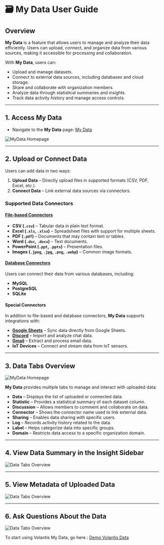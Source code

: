 # 🗃️ My Data User Guide

## Overview
**My Data** is a feature that allows users to manage and analyze their data efficiently. Users can upload, connect, and organize data from various sources, making it accessible for processing and collaboration.  

With **My Data**, users can:  
- Upload and manage datasets.  
- Connect to external data sources, including databases and cloud storage.  
- Share and collaborate with organization members.  
- Analyze data through statistical summaries and insights.  
- Track data activity history and manage access controls.  

---

## 1. Access My Data  
- Navigate to the **My Data** page: [My Data](/vdata/my-data)  

![MyData Homepage](/vdata/documentation/mydata/mydata-1.webp)  

---

## 2. Upload or Connect Data  

Users can add data in two ways:  
1. **Upload Data** – Directly upload files in supported formats (CSV, PDF, Excel, etc.).  
2. **Connect Data** – Link external data sources via connectors.  

### Supported Data Connectors  

#### [**File-based Connectors**](?page=connector-file)    
- **CSV (`.csv`)** – Tabular data in plain text format.  
- **Excel (`.xls`, `.xlsx`)** – Spreadsheet files with support for multiple sheets.  
- **PDF (`.pdf`)** – Documents that may contain text or tables.  
- **Word (`.doc`, `.docx`)** – Text documents.  
- **PowerPoint (`.ppt`, `.pptx`)** – Presentation files.  
- **Images (`.jpeg`, `.jpg`, `.png`, `.webp`)** – Common image formats.

#### [**Database Connectors**](?page=connector-database)  
Users can connect their data from various databases, including:  
- **MySQL**  
- **PostgreSQL**
- **SQLite**

#### **Special Connectors**
In addition to file-based and database connectors, **My Data** supports integrations with:  
- [**Google Sheets**](?page=connector-gsheet) – Sync data directly from Google Sheets.  
- [**Discord**](?page=connector-discord) – Import and analyze chat data.  
- [**Gmail**](?page=connector-gmail) – Extract and process email data.  
- **IoT Devices** – Connect and stream data from IoT sensors.  

---

## 3. Data Tabs Overview  

![MyData Homepage](/vdata/documentation/mydata/mydata-3.webp)  

**My Data** provides multiple tabs to manage and interact with uploaded data:  

- **Data** – Displays the list of uploaded or connected data.  
- **Statistic** – Provides a statistical summary of each dataset column.  
- **Discussion** – Allows members to comment and collaborate on data.  
- **Connector** – Shows the connector name used to link external data.  
- **Sharing** – Enables data sharing with specific users.  
- **Log** – Records activity history related to the data.  
- **Label** – Helps categorize data into specific groups.  
- **Domain** – Restricts data access to a specific organization domain.  

---

## 4. View Data Summary in the Insight Sidebar  
![Data Tabs Overview](/vdata/documentation/mydata/mydata-4.webp)  

---

## 5. View Metadata of Uploaded Data  
![Data Tabs Overview](/vdata/documentation/mydata/mydata-5.webp)  

---

## 6. Ask Questions About the Data  
![Data Tabs Overview](/vdata/documentation/mydata/mydata-6.webp)  

To start using Volantis My Data, go here.: [Demo Volantis Data](/vdata/my-data)  
